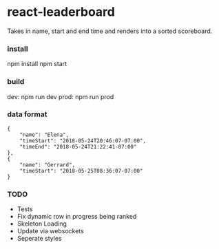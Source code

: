 # react-leaderboard

Takes in name, start and end time and renders into a sorted scoreboard.

### install

npm install
npm start

### build

dev: npm run dev
prod: npm run prod

### data format

```
{
    "name": "Elena",
    "timeStart": "2018-05-24T20:46:07-07:00",
    "timeEnd": "2018-05-24T21:22:41-07:00"
}, 
{
    "name": "Gerrard",
    "timeStart": "2018-05-25T08:36:07-07:00"
}
```

### TODO

* Tests
* Fix dynamic row in progress being ranked
* Skeleton Loading
* Update via websockets
* Seperate styles